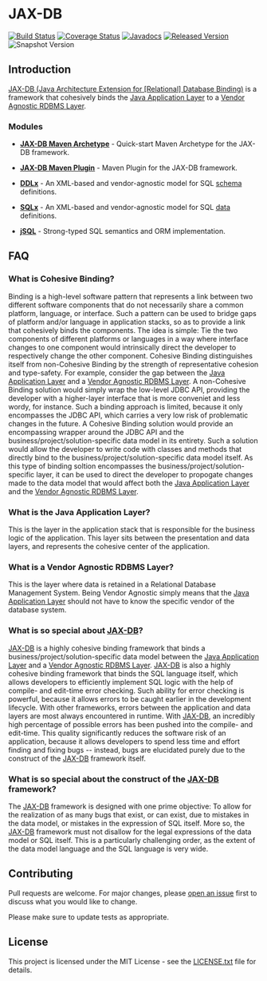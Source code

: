 # JAX-DB

[![Build Status](https://travis-ci.org/jaxdb/jaxdb.svg?branch=master)](https://travis-ci.org/jaxdb/jaxdb)
[![Coverage Status](https://coveralls.io/repos/github/jaxdb/jaxdb/badge.svg)](https://coveralls.io/github/jaxdb/jaxdb)
[![Javadocs](https://www.javadoc.io/badge/org.jaxdb/jaxdb.svg)](https://www.javadoc.io/doc/org.jaxdb/jaxdb)
[![Released Version](https://img.shields.io/maven-central/v/org.jaxdb/jaxdb.svg)](https://mvnrepository.com/artifact/org.jaxdb/jaxdb)
![Snapshot Version](https://img.shields.io/nexus/s/org.jaxdb/jaxdb?label=maven-snapshot&server=https%3A%2F%2Foss.sonatype.org)

## Introduction

<ins>JAX-DB (Java Architecture Extension for [Relational] Database Binding)</ins> is a framework that cohesively binds the [Java Application Layer](#what-is-the-java-application-layer) to a [Vendor Agnostic RDBMS Layer](#what-is-a-vendor-agnostic-rdbms-layer).

### Modules

* [**<ins>JAX-DB Maven Archetype</ins>**](/jaxdb-maven-archetype) - Quick-start Maven Archetype for the JAX-DB framework.

* [**<ins>JAX-DB Maven Plugin</ins>**](/jaxdb-maven-plugin) - Maven Plugin for the JAX-DB framework.

* [**<ins>DDLx</ins>**](/ddlx) - An XML-based and vendor-agnostic model for SQL <ins>schema</ins> definitions.

* [**<ins>SQLx</ins>**](/sqlx) - An XML-based and vendor-agnostic model for SQL <ins>data</ins> definitions.

* [**<ins>jSQL</ins>**](/jsql) - Strong-typed SQL semantics and ORM implementation.

## FAQ

### What is Cohesive Binding?

Binding is a high-level software pattern that represents a link between two different software components that do not necessarily share a common platform, language, or interface. Such a pattern can be used to bridge gaps of platform and/or language in application stacks, so as to provide a link that cohesively binds the components. The idea is simple: Tie the two components of different platforms or languages in a way where interface changes to one component would intrinsically direct the developer to respectively change the other component. Cohesive Binding distinguishes itself from non-Cohesive Binding by the strength of representative cohesion and type-safety. For example, consider the gap between the [Java Application Layer](#what-is-the-java-application-layer) and a [Vendor Agnostic RDBMS Layer](#what-is-a-vendor-agnostic-rdbms-layer). A non-Cohesive Binding solution would simply wrap the low-level JDBC API, providing the developer with a higher-layer interface that is more conveniet and less wordy, for instance. Such a binding approach is limited, because it only encompasses the JDBC API, which carries a very low risk of problematic changes in the future. A Cohesive Binding solution would provide an encompassing wrapper around the JDBC API and the business/project/solution-specific data model in its entirety. Such a solution would allow the developer to write code with classes and methods that directly bind to the business/project/solution-specific data model itself. As this type of binding soltion encompasses the business/project/solution-specific layer, it can be used to direct the developer to propogate changes made to the data model that would affect both the [Java Application Layer](#what-is-the-java-application-layer) and the [Vendor Agnostic RDBMS Layer](#what-is-a-vendor-agnostic-rdbms-layer).

### What is the Java Application Layer?

This is the layer in the application stack that is responsible for the business logic of the application. This layer sits between the presentation and data layers, and represents the cohesive center of the application.

### What is a Vendor Agnostic RDBMS Layer?

This is the layer where data is retained in a Relational Database Management System. Being Vendor Agnostic simply means that the [Java Application Layer](#what-is-the-java-application-layer) should not have to know the specific vendor of the database system.

### What is so special about <ins>JAX-DB</ins>?

<ins>JAX-DB</ins> is a highly cohesive binding framework that binds a business/project/solution-specific data model between the [Java Application Layer](#what-is-the-java-application-layer) and a [Vendor Agnostic RDBMS Layer](#what-is-a-vendor-agnostic-rdbms-layer). <ins>JAX-DB</ins> is also a highly cohesive binding framework that binds the SQL language itself, which allows developers to efficiently implement SQL logic with the help of compile- and edit-time error checking. Such ability for error checking is powerful, because it allows errors to be caught earlier in the development lifecycle. With other frameworks, errors between the application and data layers are most always encountered in runtime. With <ins>JAX-DB</ins>, an incredibly high percentage of possible errors has been pushed into the compile- and edit-time. This quality significantly reduces the software risk of an application, because it allows developers to spend less time and effort finding and fixing bugs -- instead, bugs are elucidated purely due to the construct of the <ins>JAX-DB</ins> framework itself.

### What is so special about the construct of the <ins>JAX-DB</ins> framework?

The <ins>JAX-DB</ins> framework is designed with one prime objective: To allow for the realization of as many bugs that exist, or can exist, due to mistakes in the data model, or mistakes in the expression of SQL itself. More so, the <ins>JAX-DB</ins> framework must not disallow for the legal expressions of the data model or SQL itself. This is a particularly challenging order, as the extent of the data model language and the SQL language is very wide.

## Contributing

Pull requests are welcome. For major changes, please [open an issue](../../issues) first to discuss what you would like to change.

Please make sure to update tests as appropriate.

## License

This project is licensed under the MIT License - see the [LICENSE.txt](LICENSE.txt) file for details.